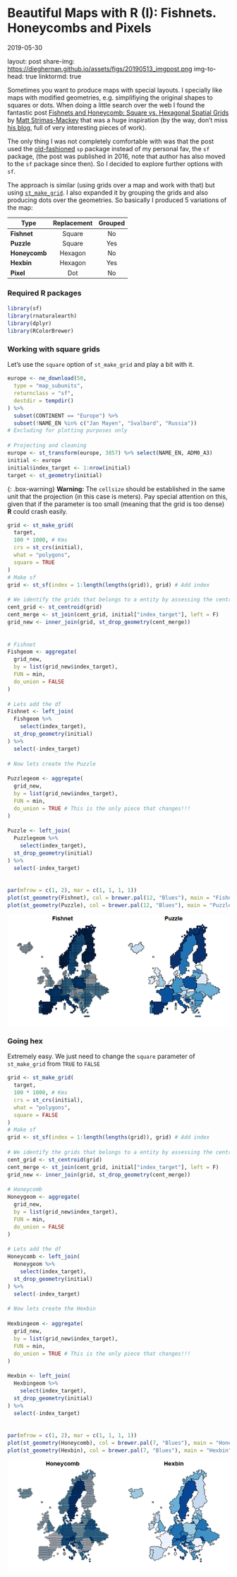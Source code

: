 Beautiful Maps with R (I): Fishnets. Honeycombs and Pixels
================
2019-05-30

layout: post share-img:
<https://dieghernan.github.io/assets/figs/20190513_imgpost.png>
img-to-head: true linktormd: true

Sometimes you want to produce maps with special layouts. I specially
like maps with modified geometries, e.g. simplifiying the original
shapes to squares or dots. When doing a little search over the web I
found the fantastic post [Fishnets and Honeycomb: Square vs. Hexagonal
Spatial Grids](http://strimas.com/spatial/hexagonal-grids/) by [Matt
Strimas-Mackey](http://strimas.com/about/) that was a huge inspiration
(by the way, don’t miss [his blog](http://strimas.com/#posts), full of
very interesting pieces of work).

The only thing I was not completely comfortable with was that the post
used the
[old-fashioned](https://geocompr.robinlovelace.net/intro.html#the-history-of-r-spatial)
`sp` package instead of my personal fav, the `sf` package, (the post was
published in 2016, note that author has also moved to the `sf` package
since then). So I decided to explore further options with `sf`.

The approach is similar (using grids over a map and work with that) but
using
[`st_make_grid`](https://www.rdocumentation.org/packages/sf/versions/0.7-4/topics/st_make_grid).
I also expanded it by grouping the grids and also producing dots over
the geometries. So basically I produced 5 variations of the map:

| Type          | Replacement | Grouped |
| ------------- | :---------: | :------: |
| **Fishnet**   |   Square    |      No |
| **Puzzle**    |   Square    |     Yes |
| **Honeycomb** |   Hexagon   |      No |
| **Hexbin**    |   Hexagon   |     Yes |
| **Pixel**     |     Dot     |      No |

### Required R packages

``` r
library(sf)
library(rnaturalearth)
library(dplyr)
library(RColorBrewer)
```

### Working with square grids

Let’s use the `square` option of `st_make_grid` and play a bit with it.

``` r
europe <- ne_download(50,
  type = "map_subunits",
  returnclass = "sf",
  destdir = tempdir()
) %>%
  subset(CONTINENT == "Europe") %>%
  subset(!NAME_EN %in% c("Jan Mayen", "Svalbard", "Russia"))
# Excluding for plotting purposes only

# Projecting and cleaning
europe <- st_transform(europe, 3857) %>% select(NAME_EN, ADM0_A3)
initial <- europe
initial$index_target <- 1:nrow(initial)
target <- st_geometry(initial)
```

{: .box-warning} <i class="fa fa-exclamation-triangle"></i> **Warning:**
The `cellsize` should be established in the same unit that the
projection (in this case is meters). Pay special attention on this,
given that if the parameter is too small (meaning that the grid is too
dense) **R** could crash easily.

``` r
grid <- st_make_grid(
  target,
  100 * 1000, # Kms
  crs = st_crs(initial),
  what = "polygons",
  square = TRUE
)
# Make sf
grid <- st_sf(index = 1:length(lengths(grid)), grid) # Add index

# We identify the grids that belongs to a entity by assessing the centroid
cent_grid <- st_centroid(grid)
cent_merge <- st_join(cent_grid, initial["index_target"], left = F)
grid_new <- inner_join(grid, st_drop_geometry(cent_merge))


# Fishnet
Fishgeom <- aggregate(
  grid_new,
  by = list(grid_new$index_target),
  FUN = min,
  do_union = FALSE
)

# Lets add the df
Fishnet <- left_join(
  Fishgeom %>%
    select(index_target),
  st_drop_geometry(initial)
) %>%
  select(-index_target)

# Now lets create the Puzzle

Puzzlegeom <- aggregate(
  grid_new,
  by = list(grid_new$index_target),
  FUN = min,
  do_union = TRUE # This is the only piece that changes!!!
)

Puzzle <- left_join(
  Puzzlegeom %>%
    select(index_target),
  st_drop_geometry(initial)
) %>%
  select(-index_target)


par(mfrow = c(1, 2), mar = c(1, 1, 1, 1))
plot(st_geometry(Fishnet), col = brewer.pal(12, "Blues"), main = "Fishnet")
plot(st_geometry(Puzzle), col = brewer.pal(12, "Blues"), main = "Puzzle")
```

<img src="2019-05-30-Beautiful1_files/figure-gfm/20190530_squares-1.png" style="display: block; margin: auto;" />

### Going hex

Extremely easy. We just need to change the `square` parameter of
`st_make_grid` from `TRUE` to `FALSE`

``` r
grid <- st_make_grid(
  target,
  100 * 1000, # Kms
  crs = st_crs(initial),
  what = "polygons",
  square = FALSE
)
# Make sf
grid <- st_sf(index = 1:length(lengths(grid)), grid) # Add index

# We identify the grids that belongs to a entity by assessing the centroid
cent_grid <- st_centroid(grid)
cent_merge <- st_join(cent_grid, initial["index_target"], left = F)
grid_new <- inner_join(grid, st_drop_geometry(cent_merge))

# Honeycomb
Honeygeom <- aggregate(
  grid_new,
  by = list(grid_new$index_target),
  FUN = min,
  do_union = FALSE
)

# Lets add the df
Honeycomb <- left_join(
  Honeygeom %>%
    select(index_target),
  st_drop_geometry(initial)
) %>%
  select(-index_target)

# Now lets create the Hexbin

Hexbingeom <- aggregate(
  grid_new,
  by = list(grid_new$index_target),
  FUN = min,
  do_union = TRUE # This is the only piece that changes!!!
)

Hexbin <- left_join(
  Hexbingeom %>%
    select(index_target),
  st_drop_geometry(initial)
) %>%
  select(-index_target)


par(mfrow = c(1, 2), mar = c(1, 1, 1, 1))
plot(st_geometry(Honeycomb), col = brewer.pal(7, "Blues"), main = "Honeycomb")
plot(st_geometry(Hexbin), col = brewer.pal(7, "Blues"), main = "Hexbin")
```

<img src="2019-05-30-Beautiful1_files/figure-gfm/20190530_hex-1.png" style="display: block; margin: auto;" />
